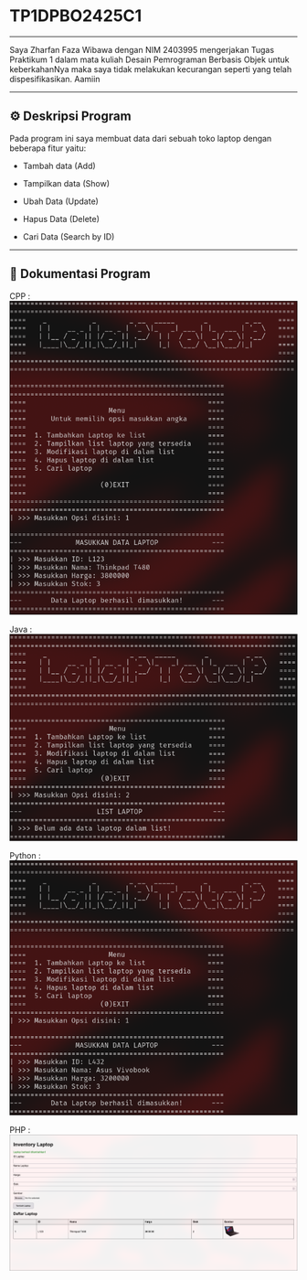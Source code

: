 # TP1DPBO2425C1

---

Saya Zharfan Faza Wibawa dengan NIM 2403995 mengerjakan Tugas Praktikum 1 dalam mata kuliah Desain Pemrograman Berbasis Objek untuk keberkahanNya maka saya tidak melakukan kecurangan seperti yang telah dispesifikasikan. Aamiin

---

## :gear: Deskripsi Program  
Pada program ini saya membuat data dari sebuah toko laptop dengan beberapa fitur yaitu:

- Tambah data (Add) 


- Tampilkan data (Show)
- Ubah Data (Update)  
- Hapus Data (Delete)  
- Cari Data (Search by ID)  

---

## :file_folder: Dokumentasi Program
CPP : 
<br>
![CPP](dokumentasi/cpp.png)

Java :
<br>
![Java](dokumentasi/java.png)

Python : 
<br>
![Python](dokumentasi/python.png)

PHP :
<br>
![PHP](dokumentasi/php.png)
